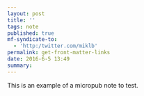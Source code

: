 ```yaml
---
layout: post
title: ''
tags: note
published: true
mf-syndicate-to:
  - 'http:/twitter.com/miklb'
permalink: get-front-matter-links
date: 2016-6-5 13:49
summary:
---
```


This is an example of a micropub note to test.
